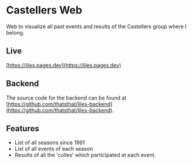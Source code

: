# Castellers Web

Web to visualize all past events and results of the Castellers group where I belong.

## Live

[https://liles.pages.dev](https://liles.pages.dev)

## Backend

The source code for the backend can be found at [https://github.com/thatsthat/liles-backend](https://github.com/thatsthat/liles-backend).

## Features

-   List of all seasons since 1991
-   List of all events of each season
-   Results of all the 'colles' which participated at each event.

